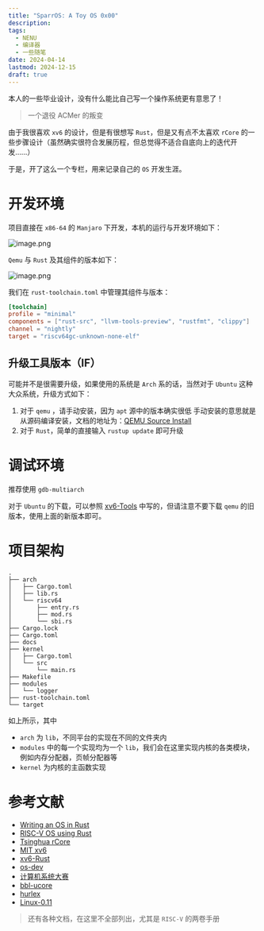 ```yaml
---
title: "SparrOS: A Toy OS 0x00"
description: 
tags:
  - NENU
  - 编译器
  - 一些随笔
date: 2024-04-14
lastmod: 2024-12-15
draft: true
---
```


本人的一些毕业设计，没有什么能比自己写一个操作系统更有意思了！

> 一个退役 ACMer 的叛变

由于我很喜欢 `xv6` 的设计，但是有很想写 `Rust`，但是又有点不太喜欢 `rCore` 的一些步骤设计（虽然确实很符合发展历程，但总觉得不适合自底向上的迭代开发……）

于是，开了这么一个专栏，用来记录自己的 `OS` 开发生涯。

# 开发环境

项目直接在 `x86-64` 的 `Manjaro` 下开发，本机的运行与开发环境如下：

![image.png](https://virgil-civil-1311056353.cos.ap-shanghai.myqcloud.com/img/202404151100991.png)

`Qemu` 与 `Rust` 及其组件的版本如下：

![image.png](https://virgil-civil-1311056353.cos.ap-shanghai.myqcloud.com/img/202404151102174.png)

我们在 `rust-toolchain.toml` 中管理其组件与版本：

```toml
[toolchain]
profile = "minimal"
components = ["rust-src", "llvm-tools-preview", "rustfmt", "clippy"]
channel = "nightly"
target = "riscv64gc-unknown-none-elf"

```

## 升级工具版本（IF）

可能并不是很需要升级，如果使用的系统是 `Arch` 系的话，当然对于 `Ubuntu` 这种大众系统，升级方式如下：

1. 对于 `qemu` ，请手动安装，因为 `apt` 源中的版本确实很低
   手动安装的意思就是从源码编译安装，文档的地址为：[QEMU Source Install](https://www.qemu.org/download/#source)
2. 对于 `Rust`，简单的直接输入 `rustup update` 即可升级

# 调试环境

推荐使用 `gdb-multiarch`

对于 `Ubuntu` 的下载，可以参照 [xv6-Tools](https://pdos.csail.mit.edu/6.S081/2020/tools.html) 中写的，但请注意不要下载 `qemu` 的旧版本，使用上面的新版本即可。

# 项目架构

```text
.
├── arch
│   ├── Cargo.toml
│   ├── lib.rs
│   └── riscv64
│       ├── entry.rs
│       ├── mod.rs
│       └── sbi.rs
├── Cargo.lock
├── Cargo.toml
├── docs
├── kernel
│   ├── Cargo.toml
│   └── src
│       └── main.rs
├── Makefile
├── modules
│   └── logger
├── rust-toolchain.toml
└── target
```

如上所示，其中

- `arch` 为 `lib`，不同平台的实现在不同的文件夹内
- `modules` 中的每一个实现均为一个 `lib`，我们会在这里实现内核的各类模块，例如内存分配器，页帧分配器等
- `kernel` 为内核的主函数实现

# 参考文献

- [Writing an OS in Rust](https://os.phil-opp.com/zh-CN/)
- [RISC-V OS using Rust](https://osblog.stephenmarz.com/)
- [Tsinghua rCore](https://github.com/rcore-os/rCore)
- [MIT xv6](https://github.com/mit-pdos/xv6-riscv)
- [xv6-Rust](https://github.com/o8vm/octox)
- [os-dev](https://wiki.osdev.org/Main_Page)
- [计算机系统大赛](https://os.educg.net/)
- [bbl-ucore](https://github.com/ring00/bbl-ucore)
- [hurlex](https://github.com/hurley25/hurlex-doc/)
- [Linux-0.11](https://kernel.org/)

> 还有各种文档，在这里不全部列出，尤其是 `RISC-V` 的两卷手册
